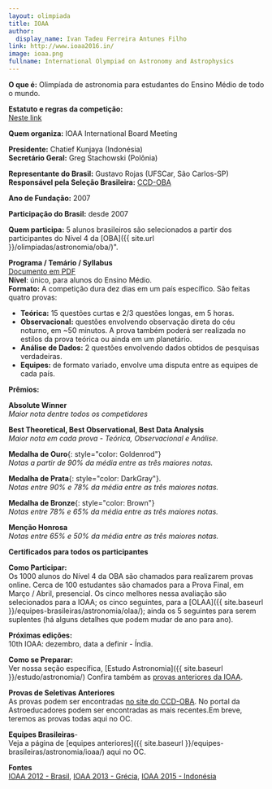 ```yaml
---  
layout: olimpiada  
title: IOAA  
author:  
  display_name: Ivan Tadeu Ferreira Antunes Filho  
link: http://www.ioaa2016.in/
image: ioaa.png
fullname: International Olympiad on Astronomy and Astrophysics
---  
```

  

**O que é:** Olimpíada de astronomia para estudantes do Ensino Médio de todo o mundo.   

**Estatuto e regras da competição:**  
[Neste link](http://www.ioaa2016.in/ioaa-statutes/)   

**Quem organiza:** IOAA International Board Meeting  

**Presidente:** Chatief Kunjaya (Indonésia)  
**Secretário Geral:** Greg Stachowski (Polônia)  

**Representante do Brasil:** Gustavo Rojas (UFSCar, São Carlos-SP)  
**Responsável pela Seleção Brasileira:** [CCD-OBA](http://ccd-oba.org/)  

**Ano de Fundação:** 2007  

**Participação do Brasil:** desde 2007  

**Quem participa:** 5 alunos brasileiros são selecionados a partir dos participantes do Nível 4 da [OBA]({{ site.url }}/olimpiadas/astronomia/oba/)".  

**Programa / Temário / Syllabus**  
[Documento em PDF](http://www.ioaa2012.ufrj.br/pdfs/IOAA-Syllabus.pdf)  
**Nível**: único, para alunos do Ensino Médio.  
**Formato:** A competição dura dez dias em um país específico. São feitas quatro provas:  
  
+ **Teórica:** 15 questões curtas e 2/3 questões longas, em 5 horas.   
+ **Observacional:** questões envolvendo observação direta do céu noturno, em ~50 minutos. A prova também poderá ser realizada no estilos da prova teórica ou ainda em um planetário.   
+ **Análise de Dados:** 2 questões envolvendo dados obtidos de pesquisas verdadeiras.   
+ **Equipes:** de formato variado, envolve uma disputa entre as equipes de cada país.   
  
**Prêmios:**  
  
  
**Absolute Winner**  
_Maior nota dentre todos os competidores_  

**Best Theoretical, Best Observational, Best Data Analysis**  
_Maior nota em cada prova - Teórica, Observacional e Análise._  

**Medalha de Ouro**{: style="color: Goldenrod"}  
_Notas a partir de 90% da média entre as três maiores notas._  

**Medalha de Prata**{: style="color: DarkGray"}.  
_Notas entre 90% e 78% da média entre as três maiores notas._  

**Medalha de Bronze**{: style="color: Brown"}  
_Notas entre 78% e 65% da média entre as três maiores notas._  

**Menção Honrosa**  
_Notas entre 65% e 50% da média entre as três maiores notas._  

**Certificados para todos os participantes**  

**Como Participar:**  
Os 1000 alunos do Nível 4 da OBA são chamados para realizarem provas online. Cerca de 100 estudantes são chamados para a Prova Final, em Março / Abril, presencial. Os cinco melhores nessa avaliação são selecionados para a IOAA; os cinco seguintes, para a [OLAA]({{ site.baseurl }}/equipes-brasileiras/astronomia/olaa/); ainda os 5 seguintes para serem suplentes (há alguns detalhes que podem mudar de ano para ano).  

**Próximas edições:**  
10th IOAA: dezembro, data a definir - Índia.  

**Como se Preparar:**  
Ver nossa seção específica, [Estudo Astronomia]({{ site.baseurl }}/estudo/astronomia/) Confira também as [provas anteriores da IOAA](http://www.ioaa2013.gr/index.php?option=com_rokdownloads&amp;view=folder&amp;Itemid=113&amp;lang=en).  

**Provas de Seletivas Anteriores**  
As provas podem ser encontradas [no site do CCD-OBA](http://ccd-oba.blogspot.com.br/). No portal da Astroeducadores podem ser encontradas as mais recentes.Em breve, teremos as provas todas aqui no OC.  

**Equipes Brasileiras**-  
Veja a página de [equipes anteriores]({{ site.baseurl }}/equipes-brasileiras/astronomia/ioaa/) aqui no OC.  

**Fontes**  
[IOAA 2012 - Brasil](http://www.ioaa2012.ufrj.br/), [IOAA 2013 - Grécia](http://www.ioaa2013.gr/), [IOAA 2015 - Indonésia](http://ioaa2015.org/index.php/site/index?view=home)
